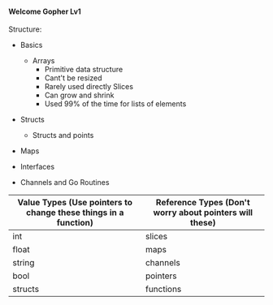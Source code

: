 #### Welcome Gopher Lv1

Structure: 

- Basics
    - Arrays
        - Primitive data structure
        - Cant't be resized
        - Rarely used directly
    Slices 
        - Can grow and shrink
        - Used 99% of the time for lists of elements

- Structs
    - Structs and points
- Maps
- Interfaces
- Channels and Go Routines

Value Types (Use pointers to change these things in a function) | Reference Types (Don't worry about pointers will these)
------------ | -------------
int | slices 
float | maps
string | channels
bool | pointers
structs | functions
